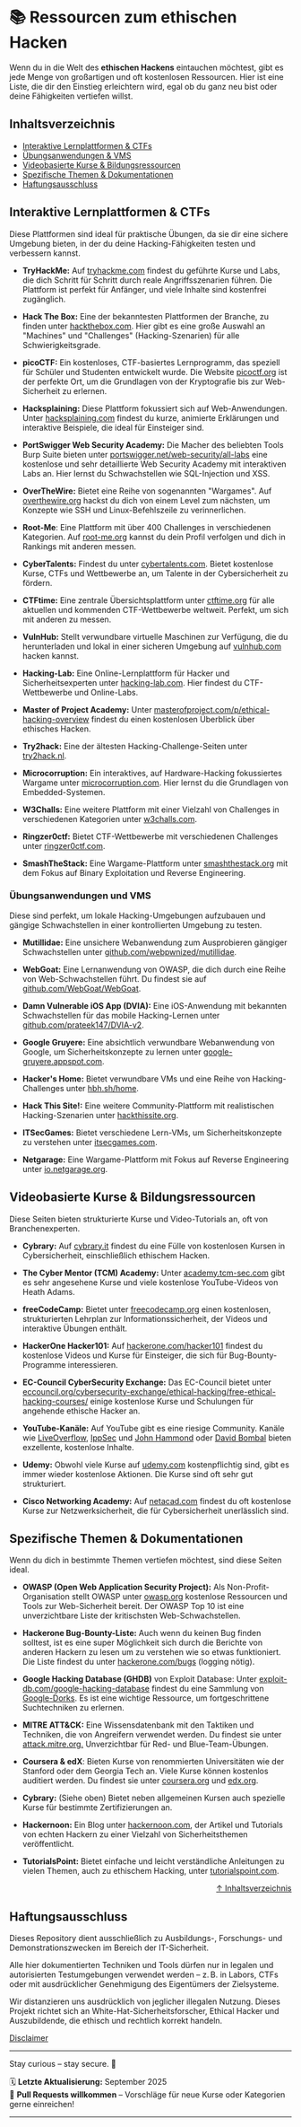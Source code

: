 # 📚 Ressourcen zum ethischen Hacken

Wenn du in die Welt des **ethischen Hackens** eintauchen möchtest, gibt es jede Menge von großartigen und oft kostenlosen Ressourcen. Hier ist eine Liste, die dir den Einstieg erleichtern wird, egal ob du ganz neu bist oder deine Fähigkeiten vertiefen willst.

## Inhaltsverzeichnis
- [Interaktive Lernplattformen & CTFs](#interaktive-lernplattformen--ctfs)
- [Übungsanwendungen & VMS](#übungsanwendungen-und-vms)
- [Videobasierte Kurse & Bildungsressourcen](#videobasierte-kurse--bildungsressourcen)
- [Spezifische Themen & Dokumentationen](#spezifische-themen--dokumentationen)
- [Haftungsausschluss](#haftungsausschluss)

## Interaktive Lernplattformen & CTFs 

Diese Plattformen sind ideal für praktische Übungen, da sie dir eine sichere Umgebung bieten, in der du deine Hacking-Fähigkeiten testen und verbessern kannst.

- **TryHackMe:** Auf [tryhackme.com](https://tryhackme.com/) findest du geführte Kurse und Labs, die dich Schritt für Schritt durch reale Angriffsszenarien führen. Die Plattform ist perfekt für Anfänger, und viele Inhalte sind kostenfrei zugänglich.

- **Hack The Box:** Eine der bekanntesten Plattformen der Branche, zu finden unter [hackthebox.com](https://www.hackthebox.com/). Hier gibt es eine große Auswahl an "Machines" und "Challenges" (Hacking-Szenarien) für alle Schwierigkeitsgrade.
- **picoCTF:** Ein kostenloses, CTF-basiertes Lernprogramm, das speziell für Schüler und Studenten entwickelt wurde. Die Website [picoctf.org](https://picoctf.org/) ist der perfekte Ort, um die Grundlagen von der Kryptografie bis zur Web-Sicherheit zu erlernen.
- **Hacksplaining:**  Diese Plattform fokussiert sich auf Web-Anwendungen. Unter [hacksplaining.com](https://hacksplaining.com/) findest du kurze, animierte Erklärungen und interaktive Beispiele, die ideal für Einsteiger sind.
- **PortSwigger Web Security Academy:** Die Macher des beliebten Tools Burp Suite bieten unter [portswigger.net/web-security/all-labs](https://portswigger.net/web-security/all-labs) eine kostenlose und sehr detaillierte Web Security Academy mit interaktiven Labs an. Hier lernst du Schwachstellen wie SQL-Injection und XSS.
- **OverTheWire:**  Bietet eine Reihe von sogenannten "Wargames". Auf [overthewire.org](https://overthewire.org/wargames/) hackst du dich von einem Level zum nächsten, um Konzepte wie SSH und Linux-Befehlszeile zu verinnerlichen.
- **Root-Me**: Eine Plattform mit über 400 Challenges in verschiedenen Kategorien. Auf [root-me.org](https://www.root-me.org/) kannst du dein Profil verfolgen und dich in Rankings mit anderen messen.
- **CyberTalents:** Findest du unter [cybertalents.com](https://cybertalents.com/). Bietet kostenlose Kurse, CTFs und Wettbewerbe an, um Talente in der Cybersicherheit zu fördern.
- **CTFtime:** Eine zentrale Übersichtsplattform unter [ctftime.org](https://ctftime.org/) für alle aktuellen und kommenden CTF-Wettbewerbe weltweit. Perfekt, um sich mit anderen zu messen.
- **VulnHub:** Stellt verwundbare virtuelle Maschinen zur Verfügung, die du herunterladen und lokal in einer sicheren Umgebung auf [vulnhub.com](https://www.vulnhub.com/) hacken kannst.
- **Hacking-Lab:** Eine Online-Lernplattform für Hacker und Sicherheitsexperten unter [hacking-lab.com](https://hacking-lab.com/). Hier findest du CTF-Wettbewerbe und Online-Labs.
- **Master of Project Academy:** Unter [masterofproject.com/p/ethical-hacking-overview](https://masterofproject.com/p/ethical-hacking-overview?srsltid=AfmBOopWVFVQQYFDX7CimX4ydb_gZqoYMYtKxeL2twYGFpUPGcTg4MbZ) findest du einen kostenlosen Überblick über ethisches Hacken.
- **Try2hack:** Eine der ältesten Hacking-Challenge-Seiten unter [try2hack.nl](https://www.try2hack.nl/).
- **Microcorruption:** Ein interaktives, auf Hardware-Hacking fokussiertes Wargame unter [microcorruption.com](https://microcorruption.com/login). Hier lernst du die Grundlagen von Embedded-Systemen.
- **W3Challs:** Eine weitere Plattform mit einer Vielzahl von Challenges in verschiedenen Kategorien unter [w3challs.com](https://w3challs.com/).
- **Ringzer0ctf:** Bietet CTF-Wettbewerbe mit verschiedenen Challenges unter [ringzer0ctf.com](https://ringzer0ctf.com/).
- **SmashTheStack:** Eine Wargame-Plattform unter [smashthestack.org](https://www.smashthestack.org/) mit dem Fokus auf Binary Exploitation und Reverse Engineering.

### Übungsanwendungen und VMS

Diese sind perfekt, um lokale Hacking-Umgebungen aufzubauen und gängige Schwachstellen in einer kontrollierten Umgebung zu testen.

- **Mutillidae:** Eine unsichere Webanwendung zum Ausprobieren gängiger Schwachstellen unter [github.com/webpwnized/mutillidae](https://github.com/webpwnized/mutillidae).

- **WebGoat:** Eine Lernanwendung von OWASP, die dich durch eine Reihe von Web-Schwachstellen führt. Du findest sie auf [github.com/WebGoat/WebGoat](https://github.com/WebGoat/WebGoat).
- **Damn Vulnerable iOS App (DVIA):** Eine iOS-Anwendung mit bekannten Schwachstellen für das mobile Hacking-Lernen unter [github.com/prateek147/DVIA-v2](https://github.com/prateek147/DVIA-v2).
- **Google Gruyere:** Eine absichtlich verwundbare Webanwendung von Google, um Sicherheitskonzepte zu lernen unter [google-gruyere.appspot.com](https://google-gruyere.appspot.com/).
- **Hacker's Home:** Bietet verwundbare VMs und eine Reihe von Hacking-Challenges unter [hbh.sh/home](https://hbh.sh/home).
- **Hack This Site!:** Eine weitere Community-Plattform mit realistischen Hacking-Szenarien unter [hackthissite.org](https://www.hackthissite.org/).
- **ITSecGames:** Bietet verschiedene Lern-VMs, um Sicherheitskonzepte zu verstehen unter [itsecgames.com](http://www.itsecgames.com/).
- **Netgarage:** Eine Wargame-Plattform mit Fokus auf Reverse Engineering unter [io.netgarage.org](http://io.netgarage.org/).

## Videobasierte Kurse & Bildungsressourcen

Diese Seiten bieten strukturierte Kurse und Video-Tutorials an, oft von Branchenexperten.

- **Cybrary:** Auf [cybrary.it](https://www.cybrary.it/) findest du eine Fülle von kostenlosen Kursen in Cybersicherheit, einschließlich ethischem Hacken.

- **The Cyber Mentor (TCM) Academy:** Unter [academy.tcm-sec.com](https://academy.tcm-sec.com/) gibt es sehr angesehene Kurse und viele kostenlose YouTube-Videos von Heath Adams.
- **freeCodeCamp:** Bietet unter [freecodecamp.org](https://www.freecodecamp.org/learn/information-security/) einen kostenlosen, strukturierten Lehrplan zur Informationssicherheit, der Videos und interaktive Übungen enthält.
- **HackerOne Hacker101:** Auf [hackerone.com/hacker101](https://www.hackerone.com/hackers/hacker101) findest du kostenlose Videos und Kurse für Einsteiger, die sich für Bug-Bounty-Programme interessieren.
- **EC-Council CyberSecurity Exchange:** Das EC-Council bietet unter [eccouncil.org/cybersecurity-exchange/ethical-hacking/free-ethical-hacking-courses/](https://www.eccouncil.org/cybersecurity-exchange/ethical-hacking/free-ethical-hacking-courses/) einige kostenlose Kurse und Schulungen für angehende ethische Hacker an.
- **YouTube-Kanäle:** Auf YouTube gibt es eine riesige Community. Kanäle wie [LiveOverflow](), [IppSec](https://www.youtube.com/@ippsec) und [John Hammond](https://www.youtube.com/@_JohnHammond) oder [David Bombal](https://www.youtube.com/@davidbombal) bieten exzellente, kostenlose Inhalte.
- **Udemy:** Obwohl viele Kurse auf [udemy.com](https://www.udemy.com/) kostenpflichtig sind, gibt es immer wieder kostenlose Aktionen. Die Kurse sind oft sehr gut strukturiert.
- **Cisco Networking Academy:** Auf [netacad.com](https://www.netacad.com/courses/ethical-hacker?courseLang=en-US) findest du oft kostenlose Kurse zur Netzwerksicherheit, die für Cybersicherheit unerlässlich sind.

## Spezifische Themen & Dokumentationen

Wenn du dich in bestimmte Themen vertiefen möchtest, sind diese Seiten ideal.

- **OWASP (Open Web Application Security Project):** Als Non-Profit-Organisation stellt OWASP unter [owasp.org](https://owasp.org/) kostenlose Ressourcen und Tools zur Web-Sicherheit bereit. Der OWASP Top 10 ist eine unverzichtbare Liste der kritischsten Web-Schwachstellen.

- **Hackerone Bug-Bounty-Liste:** Auch wenn du keinen Bug finden solltest, ist es eine super Möglichkeit sich durch die Berichte von anderen Hackern zu lesen um zu verstehen wie so etwas funktioniert. Die Liste findest du unter [hackerone.com/bugs](https://hackerone.com/bugs) (logging nötig).
- **Google Hacking Database (GHDB)** von Exploit Database: Unter [exploit-db.com/google-hacking-database](https://www.exploit-db.com/google-hacking-database) findest du eine Sammlung von [Google-Dorks](/07-Social-Engineering/google_dorking.md). Es ist eine wichtige Ressource, um fortgeschrittene Suchtechniken zu erlernen.
- **MITRE ATT&CK:** Eine Wissensdatenbank mit den Taktiken und Techniken, die von Angreifern verwendet werden. Du findest sie unter [attack.mitre.org.](https://attack.mitre.org/) Unverzichtbar für Red- und Blue-Team-Übungen.
- **Coursera & edX**: Bieten Kurse von renommierten Universitäten wie der Stanford oder dem Georgia Tech an. Viele Kurse können kostenlos auditiert werden. Du findest sie unter [coursera.org](https://www.coursera.org/) und [edx.org](https://www.edx.org/).
- **Cybrary:** (Siehe oben) Bietet neben allgemeinen Kursen auch spezielle Kurse für bestimmte Zertifizierungen an.
- **Hackernoon:** Ein Blog unter [hackernoon.com](https://hackernoon.com/), der Artikel und Tutorials von echten Hackern zu einer Vielzahl von Sicherheitsthemen veröffentlicht.
- **TutorialsPoint:** Bietet einfache und leicht verständliche Anleitungen zu vielen Themen, auch zu ethischem Hacking, unter [tutorialspoint.com](https://www.tutorialspoint.com/ethical_hacking/index.htm).


<div align=right>

[↑ Inhaltsverzeichnis](#inhaltsverzeichnis)

</div>


## Haftungsausschluss

Dieses Repository dient ausschließlich zu Ausbildungs-, Forschungs- und Demonstrationszwecken im Bereich der IT-Sicherheit.

Alle hier dokumentierten Techniken und Tools dürfen nur in legalen und autorisierten Testumgebungen verwendet werden – z. B. in Labors, CTFs oder mit ausdrücklicher Genehmigung des Eigentümers der Zielsysteme.

Wir distanzieren uns ausdrücklich von jeglicher illegalen Nutzung.
Dieses Projekt richtet sich an White-Hat-Sicherheitsforscher, Ethical Hacker und Auszubildende, die ethisch und rechtlich korrekt handeln.

[Disclaimer](/00-disclaimer/disclaimer.md)

--- 

Stay curious – stay secure. 🔐

🗓️ **Letzte Aktualisierung:** September 2025  
🤝 **Pull Requests willkommen** – Vorschläge für neue Kurse oder Kategorien gerne einreichen!

---
